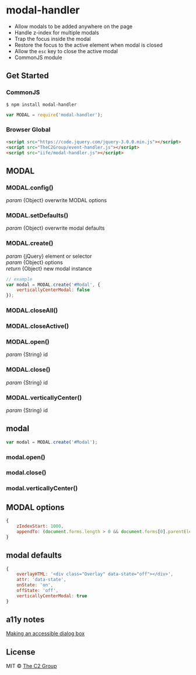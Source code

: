 modal-handler
=============

* Allow modals to be added anywhere on the page
* Handle z-index for multiple modals
* Trap the focus inside the modal
* Restore the focus to the active element when modal is closed
* Allow the `esc` key to close the active modal
* CommonJS module


Get Started
-----------

### CommonJS

```shell
$ npm install modal-handler
```

```js
var MODAL = require('modal-handler');
```

### Browser Global

```html
<script src="https://code.jquery.com/jquery-3.0.0.min.js"></script>
<script src="TheC2Group/event-handler.js"></script>
<script src="iife/modal-handler.js"></script>
```


MODAL
-----

### MODAL.config()
_param_ {Object} overwrite MODAL options  

### MODAL.setDefaults()
_param_ {Object} overwrite modal defaults  

### MODAL.create()
_param_ {jQuery} element or selector  
_param_ {Object} options  
_return_ {Object} new modal instance  

```js
// example
var modal = MODAL.create('#Modal', {
    verticallyCenterModal: false
});
```

### MODAL.closeAll()

### MODAL.closeActive()

### MODAL.open()
_param_ {String} id  

### MODAL.close()
_param_ {String} id  

### MODAL.verticallyCenter()
_param_ {String} id  


modal
-----

```js
var modal = MODAL.create('#Modal');
```

### modal.open()
### modal.close()
### modal.verticallyCenter()


MODAL options
-------------

```js
{
    zIndexStart: 1000,
    appendTo: (document.forms.length > 0 && document.forms[0].parentElement === document.body) ? document.forms[0] : document.body // Try to detect .NET webforms and append to the .NET form
}
```


modal defaults
--------------

```js
{
    overlayHTML: '<div class="Overlay" data-state="off"></div>',
    attr: 'data-state',
    onState: 'on',
    offState: 'off',
    verticallyCenterModal: true
}
```


a11y notes
----------

[Making an accessible dialog box](http://www.nczonline.net/blog/2013/02/12/making-an-accessible-dialog-box/)  


License
-------

MIT © [The C2 Group](https://c2experience.com)
